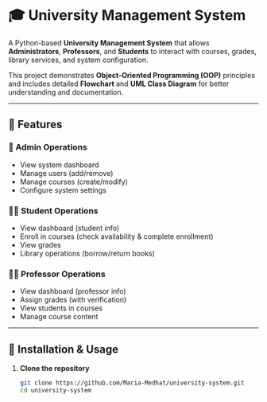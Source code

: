 # 🎓 University Management System

A Python-based **University Management System** that allows **Administrators**, **Professors**, and **Students** to interact with courses, grades, library services, and system configuration.  

This project demonstrates **Object-Oriented Programming (OOP)** principles and includes detailed **Flowchart** and **UML Class Diagram** for better understanding and documentation.

---

## 📝 Features

### 🔑 Admin Operations
- View system dashboard  
- Manage users (add/remove)  
- Manage courses (create/modify)  
- Configure system settings  

### 👩‍🎓 Student Operations
- View dashboard (student info)  
- Enroll in courses (check availability & complete enrollment)  
- View grades  
- Library operations (borrow/return books)  

### 👨‍🏫 Professor Operations
- View dashboard (professor info)  
- Assign grades (with verification)  
- View students in courses  
- Manage course content  

---


## 🚀 Installation & Usage

1. **Clone the repository**
   ```bash
   git clone https://github.com/Maria-Medhat/university-system.git
   cd university-system
